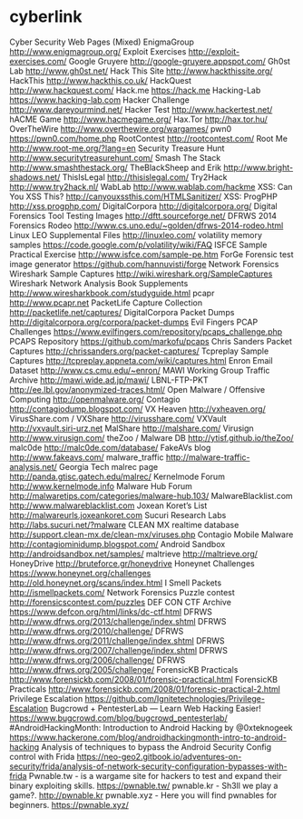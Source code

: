 # cyberlink
Cyber Security Web Pages (Mixed)
EnigmaGroup	http://www.enigmagroup.org/
Exploit Exercises	http://exploit-exercises.com/
Google Gruyere	http://google-gruyere.appspot.com/
Gh0st Lab	http://www.gh0st.net/
Hack This Site	http://www.hackthissite.org/
HackThis	http://www.hackthis.co.uk/
HackQuest	http://www.hackquest.com/
Hack.me	https://hack.me
Hacking-Lab	https://www.hacking-lab.com
Hacker Challenge	http://www.dareyourmind.net/
Hacker Test	http://www.hackertest.net/
hACME Game	http://www.hacmegame.org/
Hax.Tor	http://hax.tor.hu/
OverTheWire	http://www.overthewire.org/wargames/
pwn0	https://pwn0.com/home.php
RootContest	http://rootcontest.com/
Root Me	http://www.root-me.org/?lang=en
Security Treasure Hunt	http://www.securitytreasurehunt.com/
Smash The Stack	http://www.smashthestack.org/
TheBlackSheep and Erik	http://www.bright-shadows.net/
ThisIsLegal	http://thisislegal.com/
Try2Hack	http://www.try2hack.nl/
WabLab	http://www.wablab.com/hackme
XSS: Can You XSS This?	http://canyouxssthis.com/HTMLSanitizer/
XSS: ProgPHP	http://xss.progphp.com/
DigitalCorpora	http://digitalcorpora.org/
Digital Forensics Tool Testing Images	http://dftt.sourceforge.net/
DFRWS 2014 Forensics Rodeo	http://www.cs.uno.edu/~golden/dfrws-2014-rodeo.html
Linux LEO Supplemental Files	http://linuxleo.com/
volatility memory samples	https://code.google.com/p/volatility/wiki/FAQ
ISFCE Sample Practical Exercise	http://www.isfce.com/sample-pe.htm
ForGe Forensic test image generator	https://github.com/hannuvisti/forge
Network Forensics Wireshark Sample Captures	http://wiki.wireshark.org/SampleCaptures
Wireshark Network Analysis Book Supplements	http://www.wiresharkbook.com/studyguide.html
pcapr	http://www.pcapr.net
PacketLife Capture Collection	http://packetlife.net/captures/
DigitalCorpora Packet Dumps	http://digitalcorpora.org/corpora/packet-dumps
Evil Fingers PCAP Challenges	https://www.evilfingers.com/repository/pcaps_challenge.php
PCAPS Repository	https://github.com/markofu/pcaps
Chris Sanders Packet Captures	http://chrissanders.org/packet-captures/
Tcpreplay Sample Captures	http://tcpreplay.appneta.com/wiki/captures.html
Enron Email Dataset	http://www.cs.cmu.edu/~enron/
MAWI Working Group Traffic Archive	http://mawi.wide.ad.jp/mawi/
LBNL-FTP-PKT	http://ee.lbl.gov/anonymized-traces.html/
Open Malware / Offensive Computing	http://openmalware.org/
Contagio	http://contagiodump.blogspot.com/
VX Heaven	http://vxheaven.org/
VirusShare.com / VXShare	http://virusshare.com/
VXVault	http://vxvault.siri-urz.net
MalShare	http://malshare.com/
Virusign	http://www.virusign.com/
theZoo / Malware DB	http://ytisf.github.io/theZoo/
malc0de	http://malc0de.com/database/
FakeAVs blog	http://www.fakeavs.com/
malware_traffic	http://malware-traffic-analysis.net/
Georgia Tech malrec page	http://panda.gtisc.gatech.edu/malrec/
Kernelmode Forum	http://www.kernelmode.info
Malware Hub Forum	http://malwaretips.com/categories/malware-hub.103/
MalwareBlacklist.com	http://www.malwareblacklist.com
Joxean Koret’s List	http://malwareurls.joxeankoret.com
Sucuri Research Labs	http://labs.sucuri.net/?malware
CLEAN MX realtime database	http://support.clean-mx.de/clean-mx/viruses.php
Contagio Mobile Malware	http://contagiominidump.blogspot.com/
Android Sandbox	http://androidsandbox.net/samples/
maltrieve	http://maltrieve.org/
HoneyDrive	http://bruteforce.gr/honeydrive
Honeynet Challenges	https://www.honeynet.org/challenges
	http://old.honeynet.org/scans/index.html
I Smell Packets	http://ismellpackets.com/
Network Forensics Puzzle contest	http://forensicscontest.com/puzzles
DEF CON CTF Archive	https://www.defcon.org/html/links/dc-ctf.html
DFRWS	http://www.dfrws.org/2013/challenge/index.shtml
DFRWS	http://www.dfrws.org/2010/challenge/
DFRWS	http://www.dfrws.org/2011/challenge/index.shtml
DFRWS	http://www.dfrws.org/2007/challenge/index.shtml
DFRWS	http://www.dfrws.org/2006/challenge/
DFRWS	http://www.dfrws.org/2005/challenge/
ForensicKB Practicals	http://www.forensickb.com/2008/01/forensic-practical.html
ForensicKB Practicals	http://www.forensickb.com/2008/01/forensic-practical-2.html
Privilege Escalation	https://github.com/Ignitetechnologies/Privilege-Escalation
Bugcrowd + PentesterLab — Learn Web Hacking Easier!	https://www.bugcrowd.com/blog/bugcrowd_pentesterlab/
#AndroidHackingMonth: Introduction to Android Hacking by @0xteknogeek	https://www.hackerone.com/blog/androidhackingmonth-intro-to-android-hacking
Analysis of techniques to bypass the Android Security Config control with Frida	https://neo-geo2.gitbook.io/adventures-on-security/frida/analysis-of-network-security-configuration-bypasses-with-frida
Pwnable.tw - is a wargame site for hackers to test and expand their binary exploiting skills.	https://pwnable.tw/
pwnable.kr - Sh3ll we play a game?.	http://pwnable.kr
pwnable.xyz - Here you will find pwnables for beginners.	https://pwnable.xyz/

